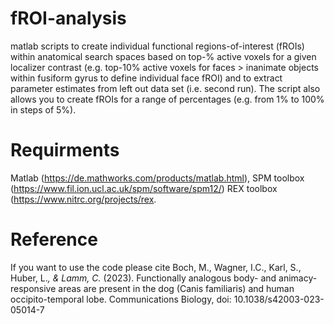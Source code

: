 # fROI-analysis

matlab scripts to create individual functional regions-of-interest (fROIs) within anatomical search spaces based on top-% active voxels for a given localizer contrast (e.g. top-10% active voxels for faces > inanimate objects within fusiform gyrus to define individual face fROI) and to extract parameter estimates from left out data set (i.e. second run). The script also allows you to create fROIs for a range of percentages (e.g. from 1% to 100% in steps of 5%).


# Requirments

Matlab (https://de.mathworks.com/products/matlab.html), SPM toolbox (https://www.fil.ion.ucl.ac.uk/spm/software/spm12/) REX toolbox (https://www.nitrc.org/projects/rex.

# Reference

If you want to use the code please cite Boch, M., Wagner, I.C., Karl, S., Huber, L.*, & Lamm, C.* (2023). Functionally analogous body- and animacy-responsive areas are present in the dog (Canis familiaris) and human occipito-temporal lobe. Communications Biology, doi: 10.1038/s42003-023-05014-7
